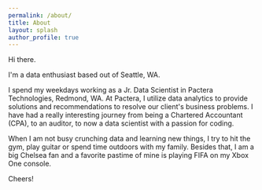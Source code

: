 ```yaml
---
permalink: /about/
title: About
layout: splash
author_profile: true
---
```


Hi there.

I'm a data enthusiast based out of Seattle, WA.

I spend my weekdays working as a Jr. Data Scientist in Pactera Technologies, Redmond, WA. At Pactera, I utilize data analytics to provide solutions and recommendations to resolve our client's business problems. I have had a really interesting journey from being a Chartered Accountant (CPA), to an auditor, to now a data scientist with a passion for coding.

When I am not busy crunching data and learning new things, I try to hit the gym, play guitar or spend time outdoors with my family. Besides that, I am a big Chelsea fan and a favorite pastime of mine is playing FIFA on my Xbox One console.

Cheers!
